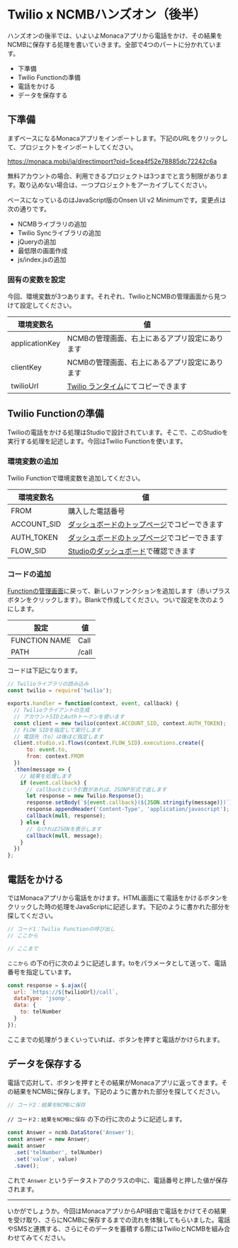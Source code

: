 # Twilio x NCMBハンズオン（後半）

ハンズオンの後半では、いよいよMonacaアプリから電話をかけ、その結果をNCMBに保存する処理を書いていきます。全部で4つのパートに分かれています。

- 下準備
- Twilio Functionの準備
- 電話をかける
- データを保存する

## 下準備

まずベースになるMonacaアプリをインポートします。下記のURLをクリックして、プロジェクトをインポートしてください。

https://monaca.mobi/ja/directimport?pid=5cea4f52e78885dc72242c6a

無料アカウントの場合、利用できるプロジェクトは3つまでと言う制限があります。取り込めない場合は、一つプロジェクトをアーカイブしてください。

ベースになっているのはJavaScript版のOnsen UI v2 Minimumです。変更点は次の通りです。

- NCMBライブラリの追加
- Twilio Syncライブラリの追加
- jQueryの追加
- 最低限の画面作成
- js/index.jsの追加

### 固有の変数を設定

今回、環境変数が3つあります。それぞれ、TwilioとNCMBの管理画面から見つけて設定してください。

| 環境変数名 | 値 |
|----------|----------|
| applicationKey | NCMBの管理画面、右上にあるアプリ設定にあります |
| clientKey | NCMBの管理画面、右上にあるアプリ設定にあります |
| twilioUrl | [Twilio ランタイム](https://jp.twilio.com/console/runtime/overview)にてコピーできます |

## Twilio Functionの準備

Twilioの電話をかける処理はStudioで設計されています。そこで、このStudioを実行する処理を記述します。今回はTwilio Functionを使います。

### 環境変数の追加

Twilio Functionで環境変数を追加してください。

| 環境変数名 | 値 |
|----------|----------|
|FROM|購入した電話番号|
|ACCOUNT_SID|[ダッシュボードのトップページ](https://jp.twilio.com/console)でコピーできます|
|AUTH_TOKEN|[ダッシュボードのトップページ](https://jp.twilio.com/console)でコピーできます|
|FLOW_SID|[Studioのダッシュボード](https://jp.twilio.com/console/studio/dashboard)で確認できます|

### コードの追加

[Functionの管理画面](https://jp.twilio.com/console/runtime/functions/manage)に戻って、新しいファンクションを追加します（赤いプラスボタンをクリックします）。Blankで作成してください。ついで設定を次のようにします。

|設定|値|
|-----|-----|
|FUNCTION NAME|Call|
|PATH|/call|

コードは下記になります。

```js
// Twilioライブラリの読み込み
const twilio = require('twilio');

exports.handler = function(context, event, callback) {
  // Twilioクライアントの生成
  // アカウントSIDとAuthトークンを使います
  const client = new twilio(context.ACCOUNT_SID, context.AUTH_TOKEN);
  // FLOW SIDを指定して実行します
  // 電話先（to）は後ほど指定します
  client.studio.v1.flows(context.FLOW_SID).executions.create({
      to: event.to,
      from: context.FROM
  })
  .then(message => {
    // 結果を処理します
    if (event.callback) {
      // callbackという引数があれば、JSONP形式で返します
      let response = new Twilio.Response();
      response.setBody(`${event.callback}(${JSON.stringify(message)})`);
      response.appendHeader('Content-Type', 'application/javascript');
      callback(null, response);
    } else {
      // なければJSONを表示します
      callback(null, message);
    }
  })
};
```

## 電話をかける

ではMonacaアプリから電話をかけます。HTML画面にて電話をかけるボタンをクリックした時の処理をJavaScriptに記述します。下記のように書かれた部分を探してください。

```js
// コード1：Twilio Functionの呼び出し
// ここから

// ここまで
```

`ここから` の下の行に次のように記述します。toをパラメータとして送って、電話番号を指定しています。

```js
const response = $.ajax({
  url: `https://${twilioUrl}/call`,
  dataType: 'jsonp',
  data: {
    to: telNumber
  }
});
```

ここまでの処理がうまくいっていれば、ボタンを押すと電話がかけられます。

## データを保存する

電話で応対して、ボタンを押すとその結果がMonacaアプリに返ってきます。その結果をNCMBに保存します。下記のように書かれた部分を探してください。

```js
// コード2：結果をNCMBに保存
```

`// コード2：結果をNCMBに保存` の下の行に次のように記述します。

```js
const Answer = ncmb.DataStore('Answer');
const answer = new Answer;
await answer
  .set('telNumber', telNumber)
  .set('value', value)
  .save();
```

これで `Answer` というデータストアのクラスの中に、電話番号と押した値が保存されます。

----

いかがでしょうか。今回はMonacaアプリからAPI経由で電話をかけてその結果を受け取り、さらにNCMBに保存するまでの流れを体験してもらいました。電話やSMSと連携する、さらにそのデータを蓄積する際にはTwilioとNCMBを組み合わせてみてください。

